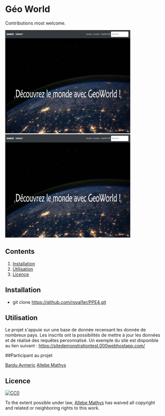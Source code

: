 # Géo World

Contributions most welcome.

![](Site.png)
![](Site.PNG)

## Contents

1. [Installation](#installation)
2. [Utilisation](#utilisation)
3. [Licence](#Licence)

## Installation
* git clone https://github.com/royal1er/PPE4.git

## Utilisation

Le projet s'appuie sur une base de donnée recensant les donnée de nombreux pays. Les inscrits ont la possibilités de mettre à jour les données et de réalisé des requêtes personnalisé. Un exemple du site est disponible au lien suivant :  https://sitedemonstrationtest.000webhostapp.com/

##Participant au projet

[Bardu Aymeric](https://github.com/aymeric131)
[Allebe Mathys](https://github.com/royal1er)

## Licence

[![CC0](http://i.creativecommons.org/p/zero/1.0/88x31.png)](http://creativecommons.org/publicdomain/zero/1.0/)

To the extent possible under law, [Allebe Mathys](https://florianallebe6.wixsite.com/website) has waived all copyright and related or neighboring rights to this work.
